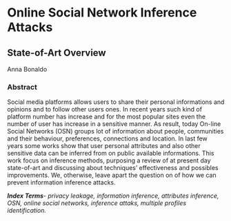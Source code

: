 
Online Social Network Inference Attacks
=======
State-of-Art Overview
-----------
Anna Bonaldo
### Abstract
 
Social media platforms allows users to share their personal informations and opinions and to follow other users ones. In
recent years such kind of platform number has increase and for the most popular sites even the number of user has
increase in a sensitive manner. As result, today On-line Social Networks (OSN) groups lot of information about people,
communities and their behaviour, preferences, connections and location. In last few years some works show that user
personal attributes and also other sensitive data can be inferred from on public available informations. This work focus on
inference methods, purposing a review of at present day state-of-art and discussing about techniques’ effectiveness and
possibles improvements. We, otherwise, leave apart the question on of how we can prevent information inference attacks.

***Index Terms**- privacy leakage, information inference, attributes inference, OSN, online social networks, inference attaks,
multiple profiles identification.*
